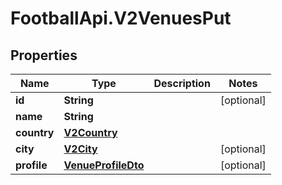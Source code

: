 # FootballApi.V2VenuesPut

## Properties
Name | Type | Description | Notes
------------ | ------------- | ------------- | -------------
**id** | **String** |  | [optional] 
**name** | **String** |  | 
**country** | [**V2Country**](V2Country.md) |  | 
**city** | [**V2City**](V2City.md) |  | [optional] 
**profile** | [**VenueProfileDto**](VenueProfileDto.md) |  | [optional] 
